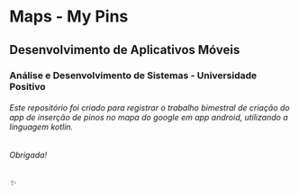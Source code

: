 # Maps - My Pins
## Desenvolvimento de Aplicativos Móveis
### Análise e Desenvolvimento de Sistemas - Universidade Positivo

###### Este repositório foi criado para registrar o trabalho bimestral de criação do app de inserção de pinos no mapa do google em app android, utilizando a linguagem kotlin. 

###### Obrigada!
###### :sparkles:
